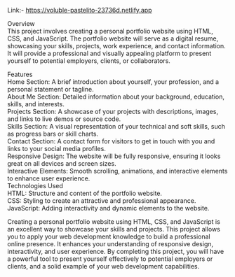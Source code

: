Link:- https://voluble-pastelito-23736d.netlify.app<br>

Overview<br>
This project involves creating a personal portfolio website using HTML, CSS, and JavaScript. The portfolio website will serve as a digital resume, showcasing your skills, projects, work experience, and contact information. It will provide a professional and visually appealing platform to present yourself to potential employers, clients, or collaborators.<br>

Features<br>
Home Section: A brief introduction about yourself, your profession, and a personal statement or tagline.<br>
About Me Section: Detailed information about your background, education, skills, and interests.<br>
Projects Section: A showcase of your projects with descriptions, images, and links to live demos or source code.<br>
Skills Section: A visual representation of your technical and soft skills, such as progress bars or skill charts.<br>
Contact Section: A contact form for visitors to get in touch with you and links to your social media profiles.<br>
Responsive Design: The website will be fully responsive, ensuring it looks great on all devices and screen sizes.<br>
Interactive Elements: Smooth scrolling, animations, and interactive elements to enhance user experience.<br>
Technologies Used<br>
HTML: Structure and content of the portfolio website.<br>
CSS: Styling to create an attractive and professional appearance.<br>
JavaScript: Adding interactivity and dynamic elements to the website.<br>

Creating a personal portfolio website using HTML, CSS, and JavaScript is an excellent way to showcase your skills and projects. This project allows you to apply your web development knowledge to build a professional online presence. It enhances your understanding of responsive design, interactivity, and user experience. By completing this project, you will have a powerful tool to present yourself effectively to potential employers or clients, and a solid example of your web development capabilities.
